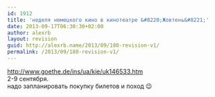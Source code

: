 ```yaml
---
id: 1912
title: 'неделя немецкого кино в кинотеатре &#8220;Жовтень&#8221;'
date: 2013-09-17T06:30:30+02:00
author: alexrb
layout: revision
guid: http://alexrb.name/2013/09/180-revision-v1/
permalink: /2013/09/180-revision-v1/
---
```

http://www.goethe.de/ins/ua/kie/uk146533.htm  
2-9 сентября.  
надо запланировать покупку билетов и поход 😉
